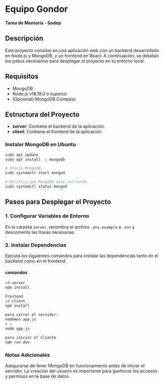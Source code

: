 # Equipo Gondor
**Tarea de Mentoría - Sodep**

## Descripción
Este proyecto consiste en una aplicación web con un backend desarrollado en Node.js y MongoDB, y un frontend en React. A continuación, se detallan los pasos necesarios para desplegar el proyecto en tu entorno local.

## Requisitos
- MongoDB
- Node.js v18.19.0 o superior
- (Opcional) MongoDB Compass

## Estructura del Proyecto
- **server**: Contiene el backend de la aplicación.
- **client**: Contiene el frontend de la aplicación.

###  Instalar MongoDB en Ubuntu

```bash
sudo apt update
sudo apt install -y mongodb

# Inicia MongoDB.
sudo systemctl start mongod

# Verifica que MongoDB esté corriendo.
sudo systemctl status mongod

```

## Pasos para Desplegar el Proyecto

### 1. Configurar Variables de Entorno
En la carpeta `server`, renombra el archivo `.env.example` a `.env` y descomenta las líneas necesarias.

### 2. Instalar Dependencias
Ejecuta los siguientes comandos para instalar las dependencias tanto en el backend como en el frontend:

#### comandos
```bash
cd server
npm install

Frontend
cd client
npm install
 
para correr el servidor: 
nodemon app.js
# o
node app.js

para iniciar el Cliente
npm run dev

```

### Notas Adicionales
Asegurarse de tener MongoDB en funcionamiento antes de iniciar el servidor.
La creación del usuario es importante para gestionar los accesos y permisos en la base de datos.

